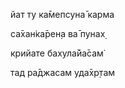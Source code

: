 йат ту ка̄мепсуна̄ карма

са̄хан̇ка̄рен̣а ва̄ пунах̣

крийате бахула̄йа̄сам̇

тад ра̄джасам уда̄хр̣там